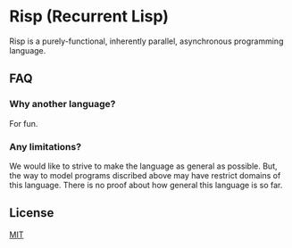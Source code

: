 # Risp (Recurrent Lisp)

Risp is a purely-functional, inherently parallel, asynchronous programming language.


## FAQ

### Why another language?

For fun.

### Any limitations?

We would like to strive to make the language as general as possible.
But, the way to model programs discribed above may have restrict domains of
this language.
There is no proof about how general this language is so far.


## License

[MIT](LICENSE)
